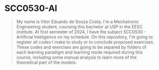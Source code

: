 # SCC0530-AI

> My name is Vitor Eduardo de Souza Costa, I'm a Mechatronic Engineering student, coursing this bachelor at USP in the EESC institute. At first semester of 2024, I have the subject SCC0530 - Artificial Inteligence on my schedule. On this repository, I'm going to register all codes I make to study or to conclude proposed exercises. These codes and exercises are going to be separed by folders of each learning paradigm and learning mode required during this course, including some manual analysis to learn more of the theoretical part of the models.
